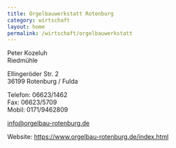 ```yaml
---
title: Orgelbauwerkstatt Rotenburg
category: wirtschaft
layout: home
permalink: /wirtschaft/orgelbauwerkstatt
---
```

Peter Kozeluh  
Riedmühle  

Ellingeröder Str. 2  
36199 Rotenburg / Fulda  

Telefon: 06623/1462  
Fax: 06623/5709  
Mobil: 0171/9462809  

info@orgelbau-rotenburg.de  

Website: <https://www.orgelbau-rotenburg.de/index.html>